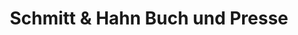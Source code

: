 ---
title: "Schmitt & Hahn Buch und Presse"
url: /worms/schmitt-und-hahn-buch-und-presse/
shop: Bücher
---